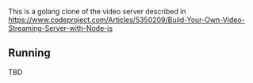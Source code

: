 This is a golang clone of the video server described in https://www.codeproject.com/Articles/5350209/Build-Your-Own-Video-Streaming-Server-with-Node-js


## Running 

TBD